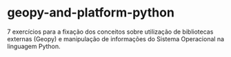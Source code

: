 # geopy-and-platform-python
7 exercícios para a fixação dos conceitos sobre utilização de bibliotecas externas (Geopy) e manipulação de informações do Sistema Operacional na linguagem Python.
